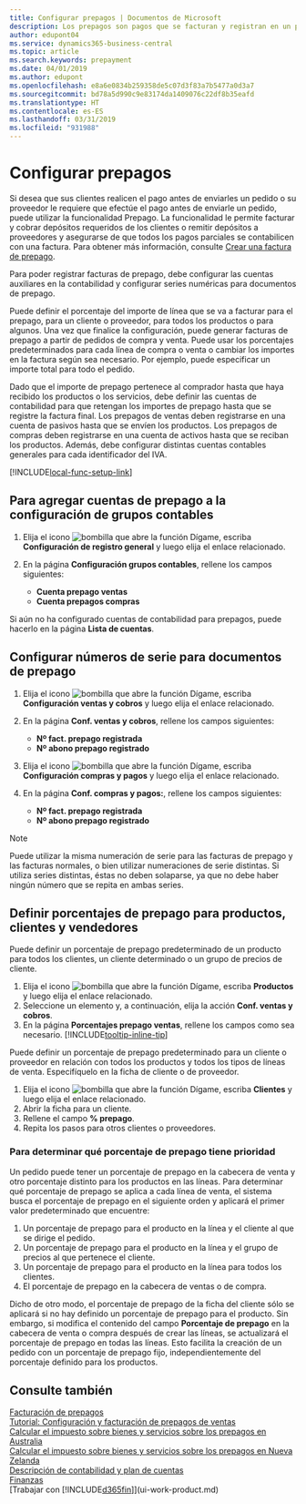 ```yaml
---
title: Configurar prepagos | Documentos de Microsoft
description: Los prepagos son pagos que se facturan y registran en un pedido de prepago de ventas o compras antes de la facturación final. Puede requerir un depósito antes de fabricar productos bajo pedido o puede requerir el pago antes de enviar productos a un cliente. La funcionalidad de prepagos le permite facturar y cobrar depósitos requeridos de los clientes o remitir depósitos a proveedores. De este modo, puede asegurar que todos los pagos se registran contra una factura.
author: edupont04
ms.service: dynamics365-business-central
ms.topic: article
ms.search.keywords: prepayment
ms.date: 04/01/2019
ms.author: edupont
ms.openlocfilehash: e8a6e0834b259358de5c07d3f83a7b5477a0d3a7
ms.sourcegitcommit: bd78a5d990c9e83174da1409076c22df8b35eafd
ms.translationtype: HT
ms.contentlocale: es-ES
ms.lasthandoff: 03/31/2019
ms.locfileid: "931988"
---
```

# <a name="set-up-prepayments"></a>Configurar prepagos
Si desea que sus clientes realicen el pago antes de enviarles un pedido o su proveedor le requiere que efectúe el pago antes de enviarle un pedido, puede utilizar la funcionalidad Prepago. La funcionalidad le permite facturar y cobrar depósitos requeridos de los clientes o remitir depósitos a proveedores y asegurarse de que todos los pagos parciales se contabilicen con una factura. Para obtener más información, consulte [Crear una factura de prepago](finance-how-to-create-prepayment-invoices.md).

Para poder registrar facturas de prepago, debe configurar las cuentas auxiliares en la contabilidad y configurar series numéricas para documentos de prepago.  

Puede definir el porcentaje del importe de línea que se va a facturar para el prepago, para un cliente o proveedor, para todos los productos o para algunos. Una vez que finalice la configuración, puede generar facturas de prepago a partir de pedidos de compra y venta. Puede usar los porcentajes predeterminados para cada línea de compra o venta o cambiar los importes en la factura según sea necesario. Por ejemplo, puede especificar un importe total para todo el pedido.  

Dado que el importe de prepago pertenece al comprador hasta que haya recibido los productos o los servicios, debe definir las cuentas de contabilidad para que retengan los importes de prepago hasta que se registre la factura final. Los prepagos de ventas deben registrarse en una cuenta de pasivos hasta que se envíen los productos. Los prepagos de compras deben registrarse en una cuenta de activos hasta que se reciban los productos. Además, debe configurar distintas cuentas contables generales para cada identificador del IVA.  

[!INCLUDE[local-func-setup-link](includes/local-func-setup-link.md)]

## <a name="to-add-prepayment-accounts-to-the-general-posting-setup"></a>Para agregar cuentas de prepago a la configuración de grupos contables  

1. Elija el icono ![bombilla que abre la función Dígame](media/ui-search/search_small.png "Dígame que desea hacer"), escriba **Configuración de registro general** y luego elija el enlace relacionado.
2. En la página **Configuración grupos contables**, rellene los campos siguientes:  

    - **Cuenta prepago ventas**  
    - **Cuenta prepagos compras**  

Si aún no ha configurado cuentas de contabilidad para prepagos, puede hacerlo en la página **Lista de cuentas**.  

## <a name="to-set-up-number-series-for-prepayment-documents"></a>Configurar números de serie para documentos de prepago  

1. Elija el icono ![bombilla que abre la función Dígame](media/ui-search/search_small.png "Dígame que desea hacer"), escriba **Configuración ventas y cobros** y luego elija el enlace relacionado.
2. En la página **Conf. ventas y cobros**, rellene los campos siguientes:  

   - **Nº fact. prepago registrada**
   - **Nº abono prepago registrado**

1. Elija el icono ![bombilla que abre la función Dígame](media/ui-search/search_small.png "Dígame que desea hacer"), escriba **Configuración compras y pagos** y luego elija el enlace relacionado.
2. En la página **Conf. compras y pagos:**, rellene los campos siguientes:

    - **Nº fact. prepago registrada**
    - **Nº abono prepago registrado**

> [!NOTE]  
>  Puede utilizar la misma numeración de serie para las facturas de prepago y las facturas normales, o bien utilizar numeraciones de serie distintas. Si utiliza series distintas, éstas no deben solaparse, ya que no debe haber ningún número que se repita en ambas series.  

## <a name="to-set-up-prepayment-percentages-for-items-customers-and-vendors"></a>Definir porcentajes de prepago para productos, clientes y vendedores  
Puede definir un porcentaje de prepago predeterminado de un producto para todos los clientes, un cliente determinado o un grupo de precios de cliente.  

1. Elija el icono ![bombilla que abre la función Dígame](media/ui-search/search_small.png "Dígame que desea hacer"), escriba **Productos** y luego elija el enlace relacionado.
2. Seleccione un elemento y, a continuación, elija la acción **Conf. ventas y cobros**.  
3. En la página **Porcentajes prepago ventas**, rellene los campos como sea necesario. [!INCLUDE[tooltip-inline-tip](includes/tooltip-inline-tip_md.md)]

Puede definir un porcentaje de prepago predeterminado para un cliente o proveedor en relación con todos los productos y todos los tipos de líneas de venta. Especifíquelo en la ficha de cliente o de proveedor.

1. Elija el icono ![bombilla que abre la función Dígame](media/ui-search/search_small.png "Dígame que desea hacer"), escriba **Clientes** y luego elija el enlace relacionado.
2. Abrir la ficha para un cliente.
3. Rellene el campo **% prepago**.
4. Repita los pasos para otros clientes o proveedores.  

### <a name="to-determine-which-prepayment-percentage-has-first-priority"></a>Para determinar qué porcentaje de prepago tiene prioridad  
Un pedido puede tener un porcentaje de prepago en la cabecera de venta y otro porcentaje distinto para los productos en las líneas. Para determinar qué porcentaje de prepago se aplica a cada línea de venta, el sistema busca el porcentaje de prepago en el siguiente orden y aplicará el primer valor predeterminado que encuentre:  
1. Un porcentaje de prepago para el producto en la línea y el cliente al que se dirige el pedido.  
2. Un porcentaje de prepago para el producto en la línea y el grupo de precios al que pertenece el cliente.  
3. Un porcentaje de prepago para el producto en la línea para todos los clientes.  
4. El porcentaje de prepago en la cabecera de ventas o de compra.  

Dicho de otro modo, el porcentaje de prepago de la ficha del cliente sólo se aplicará si no hay definido un porcentaje de prepago para el producto. Sin embargo, si modifica el contenido del campo **Porcentaje de prepago** en la cabecera de venta o compra después de crear las líneas, se actualizará el porcentaje de prepago en todas las líneas. Esto facilita la creación de un pedido con un porcentaje de prepago fijo, independientemente del porcentaje definido para los productos.

## <a name="see-also"></a>Consulte también  

[Facturación de prepagos](finance-invoice-prepayments.md)  
[Tutorial: Configuración y facturación de prepagos de ventas](walkthrough-setting-up-and-invoicing-sales-prepayments.md)  
[Calcular el impuesto sobre bienes y servicios sobre los prepagos en Australia](LocalFunctionality/Australia/how-to-calculate-goods-and-services-tax-on-prepayments.md)  
[Calcular el impuesto sobre bienes y servicios sobre los prepagos en Nueva Zelanda](LocalFunctionality/NewZealand/how-to-calculate-goods-and-services-tax-on-prepayments.md)  
[Descripción de contabilidad y plan de cuentas](finance-general-ledger.md)  
[Finanzas](finance.md)  
[Trabajar con [!INCLUDE[d365fin](includes/d365fin_md.md)]](ui-work-product.md)
